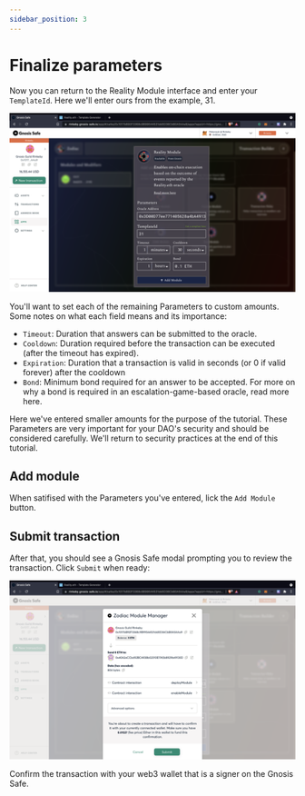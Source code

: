 ```yaml
---
sidebar_position: 3
---
```


# Finalize parameters

Now you can return to the Reality Module interface and enter your `TemplateId`. Here we'll enter ours from the example, 31.

![Reality Module Parameters](/img/tutorial/reality_4.png)

You'll want to set each of the remaining Parameters to custom amounts. Some notes on what each field means and its importance: 

* `Timeout`: Duration that answers can be submitted to the oracle.
* `Cooldown`: Duration required before the transaction can be executed (after the timeout has expired). 
* `Expiration`: Duration that a transaction is valid in seconds (or 0 if valid forever) after the cooldown
* `Bond`: Minimum bond required for an answer to be accepted. For more on why a bond is required in an escalation-game-based oracle, read more here.

Here we've entered smaller amounts for the purpose of the tutorial. These Parameters are very important for your DAO's security and should be considered carefully. We'll return to security practices at the end of this tutorial.

## Add module

When satifised with the Parameters you've entered, lick the `Add Module` button.

## Submit transaction

After that, you should see a Gnosis Safe modal prompting you to review the transaction. Click `Submit` when ready:

![Submit](/img/tutorial/reality_5.png)

Confirm the transaction with your web3 wallet that is a signer on the Gnosis Safe.